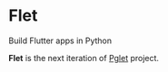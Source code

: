 # Flet

Build Flutter apps in Python

__Flet__ is the next iteration of [Pglet](https://github.com/pglet/pglet) project.


